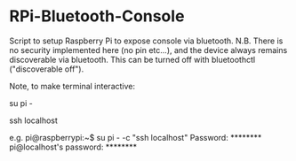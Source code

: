 # RPi-Bluetooth-Console

Script to setup Raspberry Pi to expose console via bluetooth.
N.B. There is no security implemented here (no pin etc...),
and the device always remains discoverable via bluetooth.
This can be turned off with bluetoothctl ("discoverable off").

Note, to make terminal interactive:

su pi -

ssh localhost

e.g.
pi@raspberrypi:~$ su pi - -c "ssh localhost"
Password: ********
pi@localhost's password: ********
